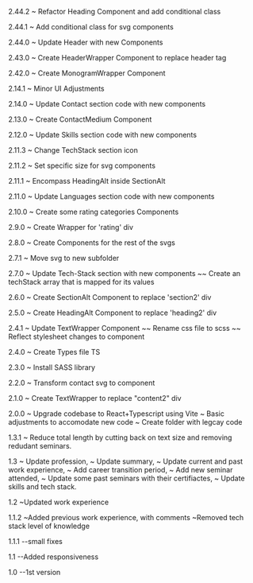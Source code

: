 2.44.2
~ Refactor Heading Component and add conditional class

2.44.1
~ Add conditional class for svg components

2.44.0
~ Update Header with new Components

2.43.0
~ Create HeaderWrapper Component to replace header tag

2.42.0
~ Create MonogramWrapper Component

2.14.1
~ Minor UI Adjustments

2.14.0
~ Update Contact section code with new components

2.13.0
~ Create ContactMedium Component

2.12.0
~ Update Skills section code with new components

2.11.3
~ Change TechStack section icon

2.11.2
~ Set specific size for svg components

2.11.1
~ Encompass HeadingAlt inside SectionAlt

2.11.0
~ Update Languages section code with new components

2.10.0
~ Create some rating categories Components

2.9.0
~ Create Wrapper for 'rating' div

2.8.0
~ Create Components for the rest of the svgs

2.7.1
~ Move svg to new subfolder

2.7.0
~ Update Tech-Stack section with new components
~~ Create an techStack array that is mapped for its values

2.6.0
~ Create SectionAlt Component to replace 'section2' div

2.5.0
~ Create HeadingAlt Component to replace 'heading2' div

2.4.1
~ Update TextWrapper Component
~~ Rename css file to scss
~~ Reflect stylesheet changes to component

2.4.0
~ Create Types file TS

2.3.0
~ Install SASS library

2.2.0
~ Transform contact svg to component

2.1.0
~ Create TextWrapper to replace "content2" div

2.0.0
~ Upgrade codebase to React+Typescript using Vite
~ Basic adjustments to accomodate new code
~ Create folder with legcay code

1.3.1
~ Reduce total length by cutting back on text size and removing redudant seminars.

1.3
~ Update profession,
~ Update summary,
~ Update current and past work experience,
~ Add career transition period,
~ Add new seminar attended,
~ Update some past seminars with their certifiactes,
~ Update skills and tech stack.

1.2
~Updated work experience

1.1.2
~Added previous work experience, with comments
~Removed tech stack level of knowledge

1.1.1
--small fixes

1.1
--Added responsiveness

1.0
--1st version
